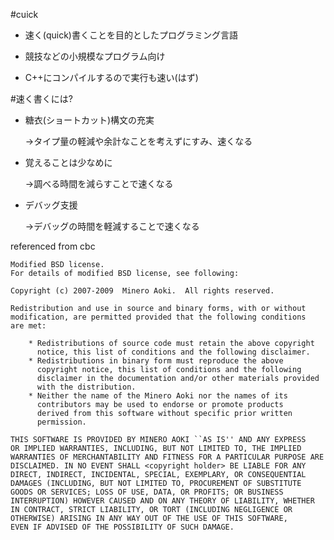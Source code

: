 #cuick

- 速く(quick)書くことを目的としたプログラミング言語

- 競技などの小規模なプログラム向け

- C++にコンパイルするので実行も速い(はず)

#速く書くには?

- 糖衣(ショートカット)構文の充実

  →タイプ量の軽減や余計なことを考えずにすみ、速くなる

- 覚えることは少なめに

  →調べる時間を減らすことで速くなる

- デバッグ支援

  →デバッグの時間を軽減することで速くなる


referenced from cbc

    Modified BSD license.
    For details of modified BSD license, see following:

    Copyright (c) 2007-2009  Minero Aoki.  All rights reserved.

    Redistribution and use in source and binary forms, with or without
    modification, are permitted provided that the following conditions
    are met:

        * Redistributions of source code must retain the above copyright
          notice, this list of conditions and the following disclaimer.
        * Redistributions in binary form must reproduce the above
          copyright notice, this list of conditions and the following
          disclaimer in the documentation and/or other materials provided
          with the distribution.
        * Neither the name of the Minero Aoki nor the names of its
          contributors may be used to endorse or promote products
          derived from this software without specific prior written
          permission.

    THIS SOFTWARE IS PROVIDED BY MINERO AOKI ``AS IS'' AND ANY EXPRESS
    OR IMPLIED WARRANTIES, INCLUDING, BUT NOT LIMITED TO, THE IMPLIED
    WARRANTIES OF MERCHANTABILITY AND FITNESS FOR A PARTICULAR PURPOSE ARE
    DISCLAIMED. IN NO EVENT SHALL <copyright holder> BE LIABLE FOR ANY
    DIRECT, INDIRECT, INCIDENTAL, SPECIAL, EXEMPLARY, OR CONSEQUENTIAL
    DAMAGES (INCLUDING, BUT NOT LIMITED TO, PROCUREMENT OF SUBSTITUTE
    GOODS OR SERVICES; LOSS OF USE, DATA, OR PROFITS; OR BUSINESS
    INTERRUPTION) HOWEVER CAUSED AND ON ANY THEORY OF LIABILITY, WHETHER
    IN CONTRACT, STRICT LIABILITY, OR TORT (INCLUDING NEGLIGENCE OR
    OTHERWISE) ARISING IN ANY WAY OUT OF THE USE OF THIS SOFTWARE,
    EVEN IF ADVISED OF THE POSSIBILITY OF SUCH DAMAGE.
